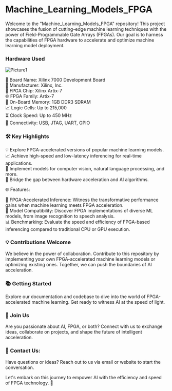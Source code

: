 # Machine_Learning_Models_FPGA

Welcome to the "Machine_Learning_Models_FPGA" repository! This project showcases the fusion of cutting-edge machine learning techniques with the power of Field-Programmable Gate Arrays (FPGAs). Our goal is to harness the capabilities of FPGA hardware to accelerate and optimize machine learning model deployment.

### Hardware Used

![Picture1](https://github.com/AzazHassankhan/Machine_Learning_Models_FPGA/assets/92155897/83c0c915-1afe-432a-b646-395c5861ac5b)

🔌 Board Name: Xilinx 7000 Development Board  
🏢 Manufacturer: Xilinx, Inc.  
🔵 FPGA Chip: Xilinx Artix-7  
🌐 FPGA Family: Artix-7  
💾 On-Board Memory: 1GB DDR3 SDRAM  
📈 Logic Cells: Up to 215,000  
⏳ Clock Speed: Up to 450 MHz  
🔌 Connectivity: USB, JTAG, UART, GPIO  

### 🛠️ Key Highlights

💡 Explore FPGA-accelerated versions of popular machine learning models. 
📈 Achieve high-speed and low-latency inferencing for real-time applications.  
🔵 Implement models for computer vision, natural language processing, and more.  
🎯 Bridge the gap between hardware acceleration and AI algorithms.  

🌐 Features:

🔬 FPGA-Accelerated Inference: Witness the transformative performance gains when machine learning meets FPGA acceleration.  
🚀 Model Compatibility: Discover FPGA implementations of diverse ML models, from image recognition to speech analysis.  
📊 Benchmarking: Evaluate the speed and efficiency of FPGA-based inferencing compared to traditional CPU or GPU execution.  

### 💡 Contributions Welcome
We believe in the power of collaboration. Contribute to this repository by implementing your own FPGA-accelerated machine learning models or optimizing existing ones. Together, we can push the boundaries of AI acceleration.  

### 📚 Getting Started

Explore our documentation and codebase to dive into the world of FPGA-accelerated machine learning. Get ready to witness AI at the speed of light.

### 🌟 Join Us
Are you passionate about AI, FPGA, or both? Connect with us to exchange ideas, collaborate on projects, and shape the future of intelligent acceleration.

### 📧 Contact Us:
Have questions or ideas? Reach out to us via email or website to start the conversation.  

Let's embark on this journey to empower AI with the efficiency and speed of FPGA technology. 🚀  
